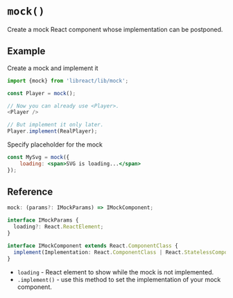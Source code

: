 # `mock()`

Create a mock React component whose implementation can be postponed.


## Example

Create a mock and implement it

```js
import {mock} from 'libreact/lib/mock';

const Player = mock();

// Now you can already use <Player>.
<Player />

// But implement it only later.
Player.implement(RealPlayer);
```

Specify placeholder for the mock

```jsx
const MySvg = mock({
    loading: <span>SVG is loading...</span>
});
```

## Reference

```ts
mock: (params?: IMockParams) => IMockComponent;

interface IMockParams {
  loading?: React.ReactElement;
}

interface IMockComponent extends React.ComponentClass {
  implement(Implementation: React.ComponentClass | React.StatelessComponent);
}
```

  - `loading` - React element to show while the mock is not implemented.
  - `.implement()` - use this method to set the implementation of your mock component.
